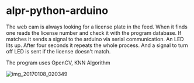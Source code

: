 # alpr-python-arduino

The web cam is always looking for a license plate in the feed. When it finds one reads the license number and check it with the program database. If matches it sends a signal to the arduino via serial communication. An LED lits up. After four seconds it repeats the whole process. And a signal to turn off LED is sent if the license doesn't match.


The program uses OpenCV, KNN Algorithm


![img_20170108_020349](https://cloud.githubusercontent.com/assets/5615972/21744793/20ce18b2-d547-11e6-9fe0-4d22a498b3ea.jpg)
